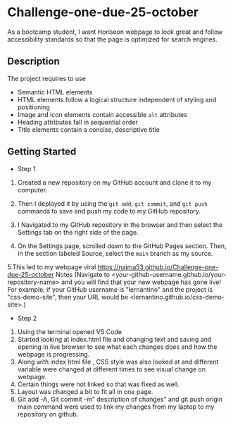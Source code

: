 # Challenge-one-due-25-october
As a bootcamp student, I want Horiseon webpage to look great and follow accessibility standards so that the page is optimized for search engines.
## Description
The project requires to use 
* Semantic HTML elements 
* HTML elements follow a logical structure independent of styling and positioning
* Image and icon elements contain accessible `alt` attributes
* Heading attributes fall in sequential order
* Title elements contain a concise, descriptive title
## Getting Started
* Step 1
1. Created a new repository on my GitHub account and clone it to my computer.

2. Then I deployed it by using the `git add`, `git commit`, and `git push` commands to save and push my code to my GitHub repository.

3. I Navigated to my GitHub repository in the browser and then select the Settings tab on the right side of the page.

4. On the Settings page, scrolled down to the GitHub Pages section. Then, in the section labeled Source, select the `main` branch as my source.

5.This led to my webpage viral https://najma53.github.io/Challenge-one-due-25-october
Notes (Navigate to <your-github-username.github.io/your-repository-name> and you will find that your new webpage has gone live! For example, if your GitHub username is "lernantino" and the project is "css-demo-site", then your URL would be <lernantino.github.io/css-demo-site>.)
* Step 2
1. Using the terminal opened VS Code
2. Started looking at index.html file and changing text and saving and opening in live browser to see what each changes does and how the webpage is progressing.
3. Along with index html file , CSS style was also looked at and different variable were changed at different times to see visual change on webpage.
4. Certain things were not linked so that was fixed as well.
5. Layout was changed a bit to fit all in one page.
6. Git add -A, Git commit -m" description of changes" and git push origin main command were used to link my changes from my laptop to my repository on github. 
